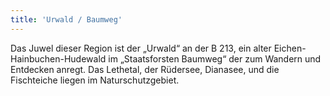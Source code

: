 ```yaml
---
title: 'Urwald / Baumweg'
---
```


Das Juwel dieser Region ist der „Urwald“ an der B 213, ein alter Eichen-Hainbuchen-Hudewald im „Staatsforsten Baumweg“ der zum Wandern und Entdecken anregt. Das Lethetal, der Rüdersee, Dianasee, und die Fischteiche liegen im Naturschutzgebiet.